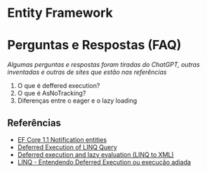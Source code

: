# Entity Framework

# Perguntas e Respostas (FAQ)

_Algumas perguntas e respostas foram tiradas do ChatGPT, outras inventadas e outras de sites que estão nas referências_

1. O que é deffered execution?
1. O que é AsNoTracking?
1. Diferenças entre o eager e o lazy loading

## Referências

- [EF Core 1.1 Notification entities](https://blog.oneunicorn.com/2016/11/16/notification-entities-in-ef-core-1-1/)
- [Deferred Execution of LINQ Query](https://www.tutorialsteacher.com/linq/linq-deferred-execution)
- [Deferred execution and lazy evaluation (LINQ to XML)](https://learn.microsoft.com/en-us/dotnet/standard/linq/deferred-execution-lazy-evaluation)
- [LINQ - Entendendo Deferred Execution ou execução adiada](https://www.macoratti.net/15/03/lnq_dfrd1.htm)